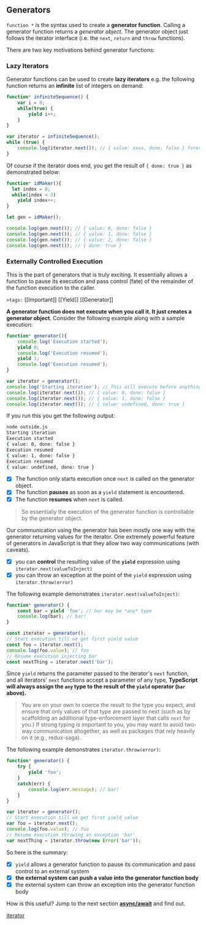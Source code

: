 ## Generators

`function *` is the syntax used to create a **generator function**. Calling a generator function returns a *generator object*. The generator object just follows the iterator interface (i.e. the `next`, `return` and `throw` functions). 

There are two key motivations behind generator functions: 

### Lazy Iterators

Generator functions can be used to create **lazy iterators** e.g. the following function returns an **infinite** list of integers on demand:

```typescript
function* infiniteSequence() {
    var i = 0;
    while(true) {
        yield i++;
    }
}

var iterator = infiniteSequence();
while (true) {
    console.log(iterator.next()); // { value: xxxx, done: false } forever and ever
}
```

Of course if the iterator does end, you get the result of `{ done: true }` as demonstrated below:

```typescript
function* idMaker(){
  let index = 0;
  while(index < 3)
    yield index++;
}

let gen = idMaker();

console.log(gen.next()); // { value: 0, done: false }
console.log(gen.next()); // { value: 1, done: false }
console.log(gen.next()); // { value: 2, done: false }
console.log(gen.next()); // { done: true }
```

### Externally Controlled Execution
This is the part of generators that is truly exciting. It essentially allows a function to pause its execution and pass control (fate) of the remainder of the function execution to the caller.

`>tags:` [[Important]] [[Yield]] [[Generator]]

**A generator function does not execute when you call it. It just creates a generator object**. Consider the following example along with a sample execution:

```typescript
function* generator(){
    console.log('Execution started');
    yield 0;
    console.log('Execution resumed');
    yield 1;
    console.log('Execution resumed');
}

var iterator = generator();
console.log('Starting iteration'); // This will execute before anything in the generator function body executes
console.log(iterator.next()); // { value: 0, done: false }
console.log(iterator.next()); // { value: 1, done: false }
console.log(iterator.next()); // { value: undefined, done: true }
```

If you run this you get the following output:

```bash
node outside.js
Starting iteration
Execution started
{ value: 0, done: false }
Execution resumed
{ value: 1, done: false }
Execution resumed
{ value: undefined, done: true }
```

- [x] The function only starts execution once `next` is called on the generator object.
- [x] The function **pauses** as soon as a `yield` statement is encountered.
- [x] The function **resumes** when `next` is called.

> So essentially the execution of the generator function is controllable by the generator object.

Our communication using the generator has been mostly one way with the generator returning values for the iterator. One extremely powerful feature of generators in JavaScript is that they allow two way communications (with caveats).

- [x] you can **control** the resulting value of the **`yield`** expression using `iterator.next(valueToInject)`
- [x] you can throw an exception at the point of the `yield` expression using `iterator.throw(error)`

The following example demonstrates `iterator.next(valueToInject)`:

```typescript
function* generator() {
    const bar = yield 'foo'; // bar may be *any* type
    console.log(bar); // bar!
}

const iterator = generator();
// Start execution till we get first yield value
const foo = iterator.next();
console.log(foo.value); // foo
// Resume execution injecting bar
const nextThing = iterator.next('bar');
```

Since `yield` returns the parameter passed to the iterator's `next` function, and all iterators' `next` functions accept a parameter of any type, **TypeScript will always assign the `any` type to the result of the `yield` operator (`bar` above).**

> You are on your own to coerce the result to the type you expect, and ensure that only values of that type are passed to next (such as by scaffolding an additional type-enforcement layer that calls `next` for you.) If strong typing is important to you, you may want to avoid two-way communication altogether, as well as packages that rely heavily on it (e.g., redux-saga).

The following example demonstrates `iterator.throw(error)`:

```typescript
function* generator() {
    try {
        yield 'foo';
    }
    catch(err) {
        console.log(err.message); // bar!
    }
}

var iterator = generator();
// Start execution till we get first yield value
var foo = iterator.next();
console.log(foo.value); // foo
// Resume execution throwing an exception 'bar'
var nextThing = iterator.throw(new Error('bar'));
```

So here is the summary:
- [x] `yield` allows a generator function to pause its communication and pass control to an external system
- [x] **the external system can push a value into the generator function body**
- [x] the external system can throw an exception into the generator function body

How is this useful? Jump to the next section [**async/await**](../async/async.md) and find out.

[iterator](../collection/iterators.md)
